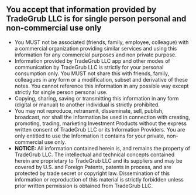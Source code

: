 ## You accept that information provided by TradeGrub LLC is for single person personal and non-commercial use only

- You MUST not be associated (friends, family, employee, colleague) with a commercial organization providing similar services and using this information for any commercial purposes and non private purpose.
- Information provided by TradeGrub LLC app and other modes of communication by TradeGrub LLC is strictly for your personal consumption only. You MUST not share this with friends, family, colleagues in any form or a modification, subset and derivative of these notes. You cannot reference this information in any possible way except strictly for single person personal use.
- Copying, sharing, saving or transmitting this information in any form (digital or manual) to another individual is strictly prohibited.
- You may not reproduce, retransmit, disseminate, sell, publish, broadcast, nor shall the Information be used in connection with creating, promoting, trading, marketing Investment Products without the express written consent of TradeGrub LLC or its Information Providers. You are only entitled to use the Information it contains for your private, non-commercial use only.
-  **NOTICE:**  All information contained herein is, and remains the property of TradeGrub LLC. The intellectual and technical concepts contained herein are proprietary to TradeGrub LLC and its suppliers and may be covered by U.S. and Foreign Patents, patents in process, and are protected by trade secret or copyright law. Dissemination of this information or reproduction of this material is strictly forbidden unless prior written permission is obtained from TradeGrub LLC.

